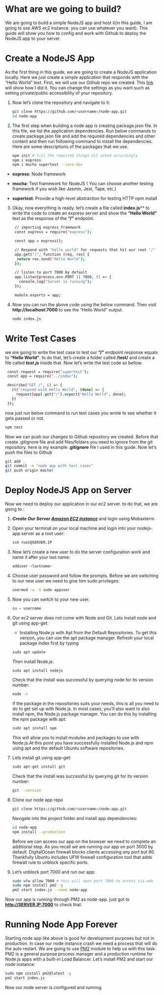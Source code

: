 # What are we going to build?
We are going to build a simple NodeJS app and host it(in this guide, I am going to use AWS ec2 instance. you can use whatever you want). This guide will show you how to config and work with Github to deploy the NodeJS app to your server. 

# Create a NodeJS App
As the first thing in this guide, we are going to create a NodeJS application locally. Here we just create a simple application that responds with the “Hello World” text. First, we will use our Github repo we created. This [link](https://docs.github.com/en/github/creating-cloning-and-archiving-repositories/creating-a-repository-on-github/creating-a-new-repository) will show how I did it. You can change the settings as you want such as setting private/public accessibility of your repository.

1. Now let’s clone the repository and navigate to it:
   ```sh
   git clone https://github.com/<username>/node-app.git
   cd node-app 
   ```
2. The first step when building a node app is creating package.json file. In this file, we list the application dependencies. Run below commands to create package.json file and add the required dependencies and other content and then run following command to install the dependencies. Here are some descriptions of the packages that we use.
   ```sh
   npm init # fill the required things CLI asked accordingly 
   npm i express
   npm i mocha supertest --save-dev
   ```
- **express**: Node framework

- **mocha**: Test framework for NodeJS ( You can choose another testing framework if you wish like Jasmin, Jest, Tape, etc.)

- **supertest**: Provide a high-level abstraction for testing HTTP npm install

3. Okay, now everything is ready. let’s create a file called **index.js**** to write the code to create an express server and show the **“Hello World”** text as the response of the **“/”** endpoint.

   ```sh
    // importing express framework
    const express = require("express");

    const app = express();

    // Respond with "hello world" for requests that hit our root "/"
    app.get("/", function (req, res) {
     return res.send("Hello World");
    });

    // listen to port 7000 by default
    app.listen(process.env.PORT || 7000, () => {
      console.log("Server is running");
    });

    module.exports = app;
   ```
4. Now you can run the above code using the below command. Then visit **http://localhost:7000** to see the “Hello World” output.

   ```sh
   node index.js
   ```
# Write Test Cases
  we are going to write the test case to test our **“/”** endpoint response equals to **“Hello World”**. to do that, let’s create a folder called **/test/** and create a file called ***test.js*** inside that. Now let’s write the test code as bellow.

   ```sh
    const request = require("supertest");
    const app = require("../index");

    describe("GET /", () => {
      it("respond with Hello World", (done) => {
        request(app).get("/").expect("Hello World", done);
      })
    });
   ```
  now just run below command to run test cases you wrote to see whether it gets passed or not.
  
   ```sh
   npm test
   ```
Now we can push our changes to Github repository we created. Before that create .gitignore file and add files/folders you need to ignore from the git repository. here is my example **.gitignore** file I used in this guide. Now let’s push the files to Github

   ```sh
   git add .
   git commit -m "node app with test cases"
   git push origin master
   ```

# Deploy NodeJS App on Server
Now we need to deploy our application in our ec2 server. to do that, we are going to :

1. ***Create Our Server [Amazon EC2 instance](https://github.com/ValaxyTechDevops/DevOps-Project/blob/master/AWS/Guide_to_create_Amazon_EC2_Instances.md)*** and login using Mobaxterm 

2. Open your terminal on your local machine and login into your nodejs-app server as a root user:
   ```sh
   ssh root@SERVER.IP

   ```
3. Now let’s create a new user to do the server configuration work and name it after your last name:
   ```sh
   adduser <lastname>

   ```
4. Choose user password and follow the prompts. Before we are switching to our new user we need to give him sudo privileges:
   ```sh
   usermod -a -G sudo appuser

   ```
5. Now you can switch to your new user.
   ```sh
   su — username

   ```  
6. Our ec2 server does not come with Node and Git. Lets install node and git using app-get:
   
   - Installing Node.js with Apt from the Default Repositories. To get this version, you can use the apt package manager. Refresh your local package index first by typing 
   ```sh
   sudo apt update

   ```  
   Then install Node.js:
   ```sh
   sudo apt install nodejs

   ```  
   Check that the install was successful by querying node for its version number:
   ```sh
   node -v
   ``` 
   If the package in the repositories suits your needs, this is all you need to do to get set up with Node.js. In most cases, you’ll also want to also install npm, the Node.js package manager. You can do this by installing the npm package with apt:
   ```sh
   sudo apt install npm
   ```
   This will allow you to install modules and packages to use with Node.js.At this point you have successfully installed Node.js and npm using apt and the default Ubuntu software repositories. 

7. Lets install git using app-get:
   ```sh
   sudo apt-get install git
   ```
   Check that the install was successful by querying git for its version number:
   ```sh
   git --version
   ``` 

8. Clone our node app repo
   ```sh
   git clone https://github.com/<username>/node-app.git

   ```
   Navigate into the project folder and install app dependencies:
   ```sh
   cd node-app
   npm install --production
   ```
   Before we can access our app on the browser we need to complete an additional step. As you recall we are running our app on port 3000 by default. DigitalOcean firewall blocks clients accessing any port but 80. Thankfully Ubuntu includes UFW firewall configuration tool that adds firewall rule to unblock specific ports.

9. Let’s unblock port 7000 and run our app: 
   ```sh
   sudo ufw allow 7000 # this will open port 7000 to access via web
   sudo npm install pm2 -g
   pm2 start index.js --name node-app
   ```

Now our app is running through PM2 as node-app. just got to **http://SERVER.IP:7000** to check that.

# Running Node App Forever
Starting node app like above is good for development purposes but not in production. In case our node instance crash we need a process that will do the auto restart. We are going to use [PM2](https://pm2.keymetrics.io/docs/usage/quick-start/) module to help us with this task. PM2 is a general purpose process manager and a production runtime for Node.js apps with a built-in Load Balancer. Let’s install PM2 and start our node instance:

   ```sh
   sudo npm install pm2@latest -g
   pm2 start index.js
   ```

   Now our node server is configured and running.